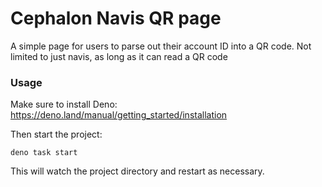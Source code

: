 # Cephalon Navis QR page

A simple page for users to parse out their account ID into a QR code. Not
limited to just navis, as long as it can read a QR code

### Usage

Make sure to install Deno: https://deno.land/manual/getting_started/installation

Then start the project:

```
deno task start
```

This will watch the project directory and restart as necessary.

